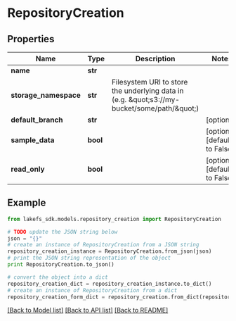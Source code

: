 # RepositoryCreation


## Properties

Name | Type | Description | Notes
------------ | ------------- | ------------- | -------------
**name** | **str** |  | 
**storage_namespace** | **str** | Filesystem URI to store the underlying data in (e.g. \&quot;s3://my-bucket/some/path/\&quot;) | 
**default_branch** | **str** |  | [optional] 
**sample_data** | **bool** |  | [optional] [default to False]
**read_only** | **bool** |  | [optional] [default to False]

## Example

```python
from lakefs_sdk.models.repository_creation import RepositoryCreation

# TODO update the JSON string below
json = "{}"
# create an instance of RepositoryCreation from a JSON string
repository_creation_instance = RepositoryCreation.from_json(json)
# print the JSON string representation of the object
print RepositoryCreation.to_json()

# convert the object into a dict
repository_creation_dict = repository_creation_instance.to_dict()
# create an instance of RepositoryCreation from a dict
repository_creation_form_dict = repository_creation.from_dict(repository_creation_dict)
```
[[Back to Model list]](../README.md#documentation-for-models) [[Back to API list]](../README.md#documentation-for-api-endpoints) [[Back to README]](../README.md)


